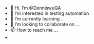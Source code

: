 - 👋 Hi, I’m @DenniswuQA
- 👀 I’m interested in testing automation
- 🌱 I’m currently learning ..
- 💞️ I’m looking to collaborate on ...
- 📫 How to reach me ... 
- 

<!---
DenniswuQA/DenniswuQA is a ✨ special ✨ repository because its `README.md` (this file) appears on your GitHub profile.
You can click the Preview link to take a look at your changes.
--->
